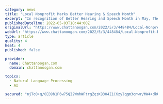 ```yaml
---
category: news
title: "Local Nonprofit Marks Better Hearing & Speech Month"
excerpt: "In recognition of Better Hearing and Speech Month in May, The Speech & Hearing Center is hosting events and giveaways, as well as distributing educational content, all month long. The Center is also launching a new hearing aid assistance program in ..."
publishedDateTime: 2022-05-03T18:44:00Z
originalUrl: "https://www.chattanoogan.com/2022/5/3/448484/Local-Nonprofit-Marks-Better-Hearing.aspx"
webUrl: "https://www.chattanoogan.com/2022/5/3/448484/Local-Nonprofit-Marks-Better-Hearing.aspx"
type: article
quality: 4
heat: 4
published: false

provider:
  name: Chattanoogan.com
  domain: chattanoogan.com

topics:
  - Natural Language Processing
  - AI

secured: "njTcO+q/0ED9b1P6w75QI2WnhWFtrgZqzKB3O4Z1CKzylqgm3cnwr/MW4+dkURFdaszT4Q5iCUdwqtb7+gLTpXiDHG6xbytXdNUFCUcWnJ4vDR5cVHLttF5+n8Fo4pW1bd2iu5FAiUgC7nn8VFloW7QaUK6FmREEGKDtmj3ksYvPw32Q/crEV8vwBhmGHsR1+FZ+7DUqrp55CZfnwBMeTRzFW1kantQ+775CyFqvfOhsTwIPohgtqoGYzKrhAtTpLsCVcsUO3PozMB9Tl2/JTzCeLw2aOrpA7ISD8/PaQcLe0nfGWR8B871HeGX9NKFU8FAXP2MAEG6g+0xaxKz3I5hmbtO2P9FTNl4/1MHB5sA=;qPx1S/rDJl6eOL7ob7hHFg=="
---
```


